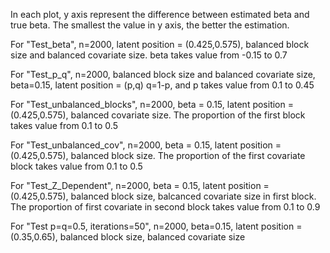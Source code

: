 In each plot, y axis represent the difference between estimated beta and true beta. The smallest the value in y axis, the better the estimation. 

For "Test_beta", n=2000, latent position = (0.425,0.575), balanced block size and balanced covariate size.
               beta takes value from -0.15 to 0.7

For "Test_p_q", n=2000, balanced block size and balanced covariate size, beta=0.15, latent position = (p,q)
              q=1-p, and p takes value from 0.1 to 0.45
              
For "Test_unbalanced_blocks", n=2000, beta = 0.15, latent position = (0.425,0.575), balanced covariate size. 
                            The proportion of the first block takes value from 0.1 to 0.5
                            
For "Test_unbalanced_cov", n=2000, beta = 0.15, latent position = (0.425,0.575), balanced block size. 
                            The proportion of the first covariate block takes value from 0.1 to 0.5                           

For "Test_Z_Dependent", n=2000, beta = 0.15, latent position = (0.425,0.575), balanced block size, balcanced covariate size in                         first block. The proportion of first covariate in second block takes value from 0.1 to 0.9

For "Test p=q=0.5, iterations=50", n=2000, beta=0.15, latent position = (0.35,0.65), balanced block size, balanced covariate                                      size
